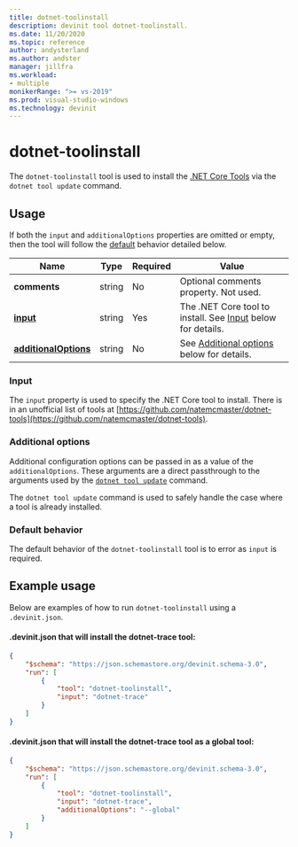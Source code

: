 ```yaml
---
title: dotnet-toolinstall
description: devinit tool dotnet-toolinstall.
ms.date: 11/20/2020
ms.topic: reference
author: andysterland
ms.author: andster
manager: jillfra
ms.workload:
- multiple
monikerRange: ">= vs-2019"
ms.prod: visual-studio-windows
ms.technology: devinit
---
```

# dotnet-toolinstall

The `dotnet-toolinstall` tool is used to install the [.NET Core Tools](https://dotnet.microsoft.com/) via the `dotnet tool update` command.

## Usage

If both the `input` and `additionalOptions` properties are omitted or empty, then the tool will follow the [default](#default-behavior) behavior detailed below.

| Name                                             | Type   | Required | Value                                                                 |
|--------------------------------------------------|--------|----------|-----------------------------------------------------------------------|
| **comments**                                     | string | No       | Optional comments property. Not used.                                 |
| [**input**](#input)                              | string | Yes      | The .NET Core tool to install. See [Input](#input) below for details. |
| [**additionalOptions**](#additional-options)     | string | No       | See [Additional options](#additional-options) below for details.      |

### Input

The `input` property is used to specify the .NET Core tool to install. There is in an unofficial list of tools at [https://github.com/natemcmaster/dotnet-tools](https://github.com/natemcmaster/dotnet-tools).

### Additional options

Additional configuration options can be passed in as a value of the `additionalOptions`. These arguments are a direct passthrough to the arguments used by the [`dotnet tool update`](/dotnet/core/tools/global-tools#update-a-tool) command.

The `dotnet tool update` command is used to safely handle the case where a tool is already installed.

### Default behavior

The default behavior of the `dotnet-toolinstall` tool is to error as `input` is required.

## Example usage
Below are examples of how to run `dotnet-toolinstall` using a `.devinit.json`.

#### .devinit.json that will install the dotnet-trace tool:
```json
{
    "$schema": "https://json.schemastore.org/devinit.schema-3.0",
    "run": [
        {
            "tool": "dotnet-toolinstall",
            "input": "dotnet-trace"
        }
    ]
}
```

#### .devinit.json that will install the dotnet-trace tool as a global tool:
```json
{
    "$schema": "https://json.schemastore.org/devinit.schema-3.0",
    "run": [
        {
            "tool": "dotnet-toolinstall",
            "input": "dotnet-trace",
            "additionalOptions": "--global"
        }
    ]
}
```